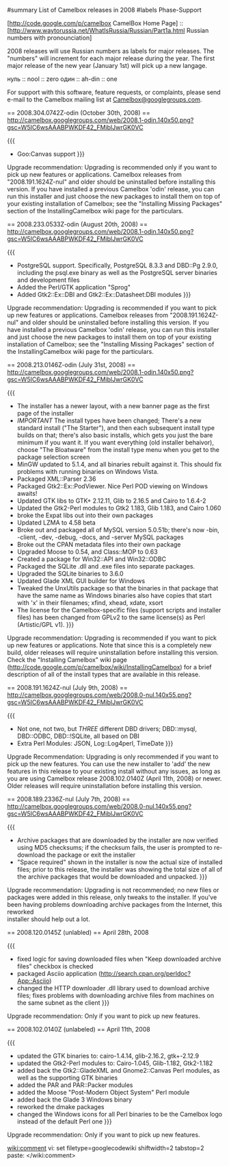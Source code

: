 ﻿#summary List of Camelbox releases in 2008
#labels Phase-Support

[http://code.google.com/p/camelbox CamelBox Home Page] ::
[http://www.waytorussia.net/WhatIsRussia/Russian/Part1a.html Russian numbers with pronounciation]

2008 releases will use Russian numbers as labels for major releases.  The
"numbers" will increment for each major release during the year.  The first major release of the new year (January 1st) will pick up a new langage.

нуль :: nool :: zero
один :: ah-din :: one

For support with this software, feature requests, or complaints, please send
e-mail to the Camelbox mailing list at Camelbox@googlegroups.com.

== 2008.304.0742Z-odin (October 30th, 2008) ==
http://camelbox.googlegroups.com/web/2008.1-odin.140x50.png?gsc=W5IC6wsAAABPWKDF42_FMiblJwrGK0VC

{{{
- Goo:Canvas support
}}}

Upgrade recommendation: Upgrading is recommended only if you want to
pick up new features or applications.  Camelbox releases from
"2008.191.1624Z-nul" and older should be uninstalled before installing
this version.  If you have installed a previous Camelbox 'odin'
release, you can run this installer and just choose the new packages
to install them on top of your existing installation of Camelbox; see
the "Installing Missing Packages" section of the InstallingCamelbox
wiki page for the particulars. 

== 2008.233.0533Z-odin (August 20th, 2008) ==
http://camelbox.googlegroups.com/web/2008.1-odin.140x50.png?gsc=W5IC6wsAAABPWKDF42_FMiblJwrGK0VC

{{{
- PostgreSQL support.  Specifically, PostgreSQL 8.3.3 and DBD::Pg
2.9.0, including the psql.exe binary as well as the PostgreSQL server
binaries and development files
- Added the Perl/GTK application "Sprog"
- Added Gtk2::Ex::DBI and Gtk2::Ex::Datasheet:DBI modules
}}}

Upgrade recommendation: Upgrading is recommended if you want to pick
up new features or applications.  Camelbox releases from
"2008.191.1624Z-nul" and older should be uninstalled before installing
this version.  If you have installed a previous Camelbox 'odin'
release, you can run this installer and just choose the new packages
to install them on top of your existing installation of Camelbox; see
the "Installing Missing Packages" section of the InstallingCamelbox
wiki page for the particulars.

== 2008.213.0146Z-odin (July 31st, 2008) ==
http://camelbox.googlegroups.com/web/2008.1-odin.140x50.png?gsc=W5IC6wsAAABPWKDF42_FMiblJwrGK0VC

{{{
- The installer has a newer layout, with a new banner page as the first page of the installer
- *IMPORTANT* The install types have been changed; There's a new standard
install ("The Starter"), and then each subsequent install type builds on that;
there's also basic installs, which gets you just the bare minimum if you want
it.  If you want everything (old installer behaivor), choose "The Bloatware"
from the install type menu when you get to the package selection screen
- MinGW updated to 5.1.4, and all binaries rebuilt against it.  This should fix
problems with running binaries on Windows Vista.
- Packaged XML::Parser 2.36
- Packaged Gtk2::Ex::PodViewer.  Nice Perl POD viewing on Windows awaits!
- Updated GTK libs to GTK+ 2.12.11, Glib to 2.16.5 and Cairo to 1.6.4-2
- Updated the Gtk2-Perl modules to Gtk2 1.183, Glib 1.183, and Cairo 1.060
- broke the Expat libs out into their own packages
- Updated LZMA to 4.58 beta
- Broke out and packaged all of MySQL version 5.0.51b; there's now -bin,
-client, -dev, -debug, -docs, and -server MySQL packages
- Broke out the CPAN metadata files into their own package
- Upgraded Moose to 0.54, and Class::MOP to 0.63
- Created a package for Win32::API and Win32::ODBC
- Packaged the SQLite .dll and .exe files into separate packages.
- Upgraded the SQLite binaries to 3.6.0
- Updated Glade XML GUI builder for Windows
- Tweaked the UnxUtils package so that the binaries in that package that have
the same name as Windows binaries also have copies that start with 'x' in their
filenames; xfind, xhead, xdate, xsort
- The license for the Camelbox-specific files (support scripts and installer
files) has been changed from GPLv2 to the same license(s) as Perl (Artistic/GPL
v1).
}}}

Upgrade recommendation: Upgrading is recommended if you want to pick up new
features or applications.  Note that since this is a completely new build,
older releases will require uninstallation before installing this version.
Check the "Installing Camelbox" wiki page
(http://code.google.com/p/camelbox/wiki/InstallingCamelbox) for a brief
description of all of the install types that are available in this release.

== 2008.191.1624Z-nul (July 9th, 2008) ==
http://camelbox.googlegroups.com/web/2008.0-nul.140x55.png?gsc=W5IC6wsAAABPWKDF42_FMiblJwrGK0VC

{{{
- Not one, not two, but *THREE* different DBD drivers; DBD::mysql,
DBD::ODBC, DBD::!SQLite, all based on DBI
- Extra Perl Modules: JSON, Log::Log4perl, TimeDate 
}}}

Upgrade Recommendation:  Upgrading is only recommended if you want to pick up
the new features.  You can use the new installer to 'add' the new features in
this release to your existing install without any issues, as long as you are
using Camelbox release 2008.102.0140Z (April 11th, 2008) or newer.  Older
releases will require uninstallation before installing this version. 

== 2008.189.2336Z-nul (July 7th, 2008) ==
http://camelbox.googlegroups.com/web/2008.0-nul.140x55.png?gsc=W5IC6wsAAABPWKDF42_FMiblJwrGK0VC

{{{
- Archive packages that are downloaded by the installer are now verified using MD5 checksums; if the checksum fails, the user is prompted to re-download the package or exit the installer
- "Space required" shown in the installer is now the actual size of installed files; prior to this release, the installer was showing the total size of all of the archive packages that would be downloaded and unpacked.
}}}

Upgrade recommendation: Upgrading is not recommended; no new files or packages
were added in this release, only tweaks to the installer.  If you've been
having problems downloading archive packages from the Internet, this reworked  
installer should help out a lot.

== 2008.120.0145Z (unlabled) ==
April 28th, 2008

{{{
- fixed logic for saving downloaded files when "Keep downloaded archive files"
checkbox is checked
- packaged Asciio application (http://search.cpan.org/perldoc?App::Asciio)
- changed the HTTP downloader .dll library used to download archive files;
fixes problems with downloading archive files from machines on the same subnet
as the client
}}}

Upgrade recommendation: Only if you want to pick up new features.

== 2008.102.0140Z (unlabeled) ==
April 11th, 2008

{{{
- updated the GTK binaries to: cairo-1.4.14, glib-2.16.2, gtk+-2.12.9
- updated the Gtk2-Perl modules to: Cairo-1.045, Glib-1.182, Gtk2-1.182
- added back the Gtk2::GladeXML and Gnome2::Canvas Perl modules, as well as the
supporting GTK binaries
- added the PAR and PAR::Packer modules
- added the Moose "Post-Modern Object System" Perl module
- added back the Glade 3 Windows binary
- reworked the dmake packages
- changed the Windows icons for all Perl binaries to be the Camelbox
logo instead of the default Perl one
}}}

Upgrade recommendation: Only if you want to pick up new features.

<wiki:comment>
vi: set filetype=googlecodewiki shiftwidth=2 tabstop=2 paste:
</wiki:comment>
